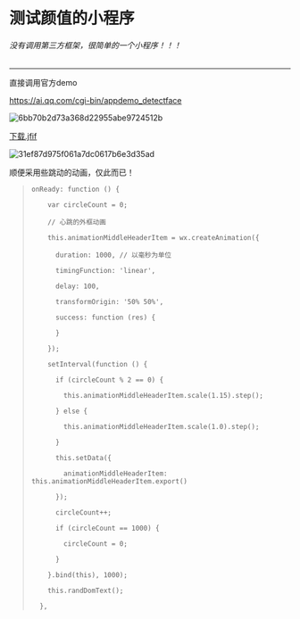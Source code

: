 # **测试颜值**的小程序

###### 没有调用第三方框架，很简单的一个小程序！！！

------

直接调用官方demo

https://ai.qq.com/cgi-bin/appdemo_detectface

![6bb70b2d73a368d22955abe9724512b](C:\Users\lichen\Desktop\6bb70b2d73a368d22955abe9724512b.jpg)





 [下载.jfif](..\下载.jfif) 

![31ef87d975f061a7dc0617b6e3d35ad](C:\Users\lichen\Desktop\31ef87d975f061a7dc0617b6e3d35ad.jpg)



顺便采用些跳动的动画，仅此而已！

> ```
> onReady: function () {
> 
> ​    var circleCount = 0;
> 
> ​    // 心跳的外框动画 
> 
> ​    this.animationMiddleHeaderItem = wx.createAnimation({
> 
> ​      duration: 1000, // 以毫秒为单位 
> 
> ​      timingFunction: 'linear',
> 
> ​      delay: 100,
> 
> ​      transformOrigin: '50% 50%',
> 
> ​      success: function (res) {
> 
> ​      }
> 
> ​    });
> 
> ​    setInterval(function () {
> 
> ​      if (circleCount % 2 == 0) {
> 
> ​        this.animationMiddleHeaderItem.scale(1.15).step();
> 
> ​      } else {
> 
> ​        this.animationMiddleHeaderItem.scale(1.0).step();
> 
> ​      }
> 
> ​      this.setData({
> 
> ​        animationMiddleHeaderItem: this.animationMiddleHeaderItem.export()
> 
> ​      });
> 
> ​      circleCount++;
> 
> ​      if (circleCount == 1000) {
> 
> ​        circleCount = 0;
> 
> ​      }
> 
> ​    }.bind(this), 1000);
> 
> ​    this.randDomText();
> 
>   },
> ```

